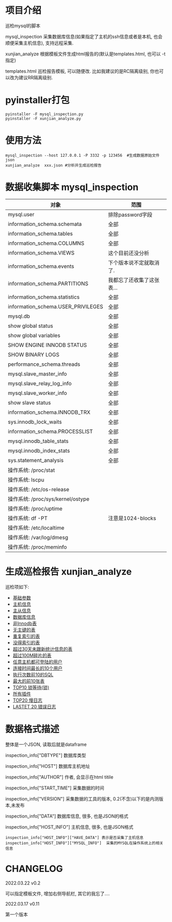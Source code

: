 # 项目介绍

巡检mysql的脚本

mysql_inspection 采集数据库信息(如果指定了主机的ssh信息或者是本机, 也会顺便采集主机信息), 支持远程采集.

xunjian_analyze  根据模板文件生成html报告的(默认是templates.html, 也可以 -t 指定)

templates.html 巡检报告模板,  可以随便改. 比如我建议的是RC隔离级别, 你也可以改为建议RR隔离级别.



# pyinstaller打包

```shell
pyinstaller -F mysql_inspection.py
pyinstaller -F xunjian_analyze.py
```



# 使用方法

```shell
mysql_inspection --host 127.0.0.1 -P 3332 -p 123456  #生成数据原始文件json
xunjian_analyze  xxx.json #分析并生成巡检报告
```





# 数据收集脚本 mysql_inspection

| 对象                                 | 范围             |
| ---------------------------------- | -------------- |
| mysql.user                         | 排除password字段   |
| information_schema.schemata        | 全部             |
| information_schema.tables          | 全部             |
| information_schema.COLUMNS         | 全部             |
| information_schema.VIEWS           | 这个目前还没分析       |
| information_schema.events          | 下个版本说不定就取消了.   |
| information_schema.PARTITIONS      | 我都忘了还收集了这张表... |
| information_schema.statistics      | 全部             |
| information_schema.USER_PRIVILEGES | 全部             |
| mysql.db                           | 全部             |
| show global status                 | 全部             |
| show global variables              | 全部             |
| SHOW ENGINE INNODB STATUS          | 全部             |
| SHOW BINARY LOGS                   | 全部             |
| performance_schema.threads         | 全部             |
| mysql.slave_master_info            | 全部             |
| mysql.slave_relay_log_info         | 全部             |
| mysql.slave_worker_info            | 全部             |
| show slave status                  | 全部             |
| information_schema.INNODB_TRX      | 全部             |
| sys.innodb_lock_waits              | 全部             |
| information_schema.PROCESSLIST     | 全部             |
| mysql.innodb_table_stats           | 全部             |
| mysql.innodb_index_stats           | 全部             |
| sys.statement_analysis             | 全部             |
| 操作系统: /proc/stat                   |                |
| 操作系统: lscpu                        |                |
| 操作系统: /etc/os-release              |                |
| 操作系统: /proc/sys/kernel/ostype      |                |
| 操作系统: /proc/uptime                 |                |
| 操作系统: df -PT                       | 注意是1024-blocks |
| 操作系统: /etc/localtime               |                |
| 操作系统: /var/log/dmesg               |                |
| 操作系统: /proc/meminfo                |                |



# 生成巡检报告 xunjian_analyze

巡检项如下:

- [基础参数](#base_parameter)
- [主机信息](#host_info)
- [主从信息](#master_slave_info)
- [数据库信息](#db_tables)
- [非Innodb表](#no_innodb)
- [无主键的表](#no_primary)
- [重复索引的表](#repeat_index)
- [没得索引的表](#no_index)
- [超过30天未跟新统计信息的表](#over30_statics)
- [超过100M碎片的表](#over100M_suipian)
- [任意主机都可登陆的用户](#any_host)
- [连接时间最长的10个用户](#top10_con)
- [执行次数前10的SQL](#top10_sql)
- [最大的前10张表](#top10_table)
- [TOP10 锁等待(锁)](#top10_lock)
- [所有插件](#all_plugin)
- [TOP20 慢日志](#top20_slow)
- [LASTET 20 错误日志](#latest_20_error_log)




# 数据格式描述

整体是一个JSON,  读取后就是dataframe

inspection_info["DBTYPE"]    数据库类型

inspection_info["HOST"]  数据库主机地址

inspection_info["AUTHOR"] 作者, 会显示在html titile

inspection_info["START_TIME"] 采集数据的时间

inspection_info["VERSION"] 采集数据的工具的版本, 0.2(不含)以下的是内测版本,未发布

inspection_info["DATA"]  数据库信息, 很多, 也是JSON的格式

inspection_info["HOST_INFO"] 主机信息, 很多, 也是JSON格式

```
inspection_info["HOST_INFO"]["HAVE_DATA"] 表示是否采集了主机信息
inspection_info["HOST_INFO"]["MYSQL_INFO"]  采集的MYSQL在操作系统上的相关信息
```









# CHANGELOG

2022.03.22  v0.2

可以指定模板文件, 增加右侧导航栏,  其它的我忘了....



2022.03.17   v0.11

第一个版本